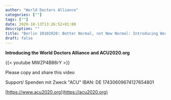 ```yaml
---
author: "World Doctors Alliance"
categories: [""]
tags: [""]
date: 2020-10-13T13:26:52+01:00
description: ""
title: "Berlin 10102020: Better Normal, not New Normal: Introducing World Doctors Alliance"
draft: false
---
```


**Introducing the World Doctors Alliance and ACU2020.org** 

{{< youtube MWZP4B86rY >}}

Please copy and share this video  

Support/ Spenden mit Zweck "ACU" IBAN: DE 17430609674127654801  

 [https://www.acu2020.org](https://acu2020.org)